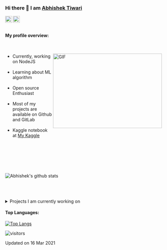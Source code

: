 ### Hi there 👋 I am [Abhishek Tiwari](#)

<a href="https://www.linkedin.com/in/abhishektiwari2024/">
  <img align="left" alt="Abhishek's LinkdeIN" width="22px" src="https://cdn.jsdelivr.net/npm/simple-icons@v3/icons/linkedin.svg" />
</a>
<a href="https://leetcode.com/codegeek07/">
  <img align="left" alt="Abhishek's Leetcode" width="22px" src="https://cdn.jsdelivr.net/npm/simple-icons@v3/icons/leetcode.svg" />
</a>
<br />
<br />

<div>
  <p>

  </p>
</div>


#### My profile overview:
<br>

<div>
  <img align="right" alt="GIF" src="https://giffiles.alphacoders.com/297/2970.gif" width="350" height="240" />
  
  - Currently, working on NodeJS<br><br>
  - Learning about ML algorithm <br><br>
  - Open source Enthusiast<br><br>
  - Most of my projects are available on Github and GitLab<br><br>
  - Kaggle notebook at [My Kaggle](https://www.kaggle.com/abhishektiwari07)<br><br>
  
  <br>
  <br>
  <br>
  <br>

</div>
<div>

![Abhishek's github stats](https://github-readme-stats.vercel.app/api?username=AbhishekTiwari07&show_icons=true&theme=radical)

</div>

<br />
<br />
<br />
<details>
<summary>
   Projects I am currently working on
</summary>

<br />

[![ReadMe Card](https://github-readme-stats.vercel.app/api/pin/?username=AbhishekTiwari07&repo=NodeJS_Projects)](https://github.com/AbhishekTiwari07/NodeJS_Projects)
[![ReadMe Card](https://github-readme-stats.vercel.app/api/pin/?username=AbhishekTiwari07&repo=NutriVeal)](https://github.com/AbhishekTiwari07/NutriVeal)
[![ReadMe Card](https://github-readme-stats.vercel.app/api/pin/?username=AbhishekTiwari07&repo=Weather_App)](https://github.com/AbhishekTiwari07/Weather_App)
[![ReadMe Card](https://github-readme-stats.vercel.app/api/pin/?username=AbhishekTiwari07&repo=LeetCode_Problems)](https://github.com/AbhishekTiwari07/LeetCode_Problems)

<br />


![picture](https://raw.githubusercontent.com/saadeghi/saadeghi/master/dino.gif)
</details>

<h4>Top Languages:</h4>

[![Top Langs](https://github-readme-stats.vercel.app/api/top-langs/?username=AbhishekTiwari07&hide=html)](https://github.com/AbhishekTiwari07/github-readme-stats)

![visitors](https://visitor-badge.laobi.icu/badge?page_id=AbhishekTiwari07.AbhishekTiwari07)

<p>Updated on 16 Mar 2021</p>
